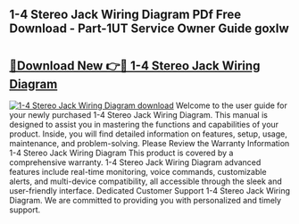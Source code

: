 ## 1-4 Stereo Jack Wiring Diagram PDf Free Download - Part-1UT Service Owner Guide goxIw

# <h2><a href="http://dfuhc6y.blite.top/?on=1-4+Stereo+Jack+Wiring+Diagram">🔗Download New 👉🔴 1-4 Stereo Jack Wiring Diagram</a></h2>

[![1-4 Stereo Jack Wiring Diagram download](https://i.imgur.com/lujVjoI.png)](http://dfuhc6y.blite.top/?on=1-4+Stereo+Jack+Wiring+Diagram)
Welcome to the user guide for your newly purchased 1-4 Stereo Jack Wiring Diagram. This manual is designed to assist you in mastering the functions and capabilities of your product. Inside, you will find detailed information on features, setup, usage, maintenance, and problem-solving. Please Review the Warranty Information 1-4 Stereo Jack Wiring Diagram This product is covered by a comprehensive warranty. 1-4 Stereo Jack Wiring Diagram advanced features include real-time monitoring, voice commands, customizable alerts, and multi-device compatibility, all accessible through the sleek and user-friendly interface. Dedicated Customer Support 1-4 Stereo Jack Wiring Diagram. We are committed to providing you with personalized and timely support.
